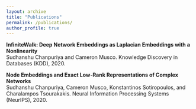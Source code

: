 ```yaml
---
layout: archive
title: "Publications"
permalink: /publications/
author_profile: true
---
```


**InfiniteWalk: Deep Network Embeddings as Laplacian Embeddings with a Nonlinearity**  
Sudhanshu Chanpuriya and Cameron Musco. Knowledge Discovery in Databases (KDD), 2020.

**Node Embeddings and Exact Low-Rank Representations of Complex Networks**  
Sudhanshu Chanpuriya, Cameron Musco, Konstantinos Sotiropoulos, and Charalampos Tsourakakis. Neural Information Processing Systems (NeurIPS), 2020.

<!---
{% if author.googlescholar %}
  You can also find my articles on <u><a href="{{author.googlescholar}}">my Google Scholar profile</a>.</u>
{% endif %}

{% include base_path %}

{% for post in site.publications reversed %}
  {% include archive-single.html %}
{% endfor %}
-->
